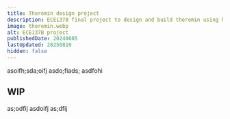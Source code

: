 ```yaml
---
title: Theremin design project
description: ECE137B final project to design and build theremin using heterodyning.
image: theremin.webp
alt: ECE137B project
publishedDate: 20240605
lastUpdated: 20250810
hidden: false
---
```

asoifh;sda;oifj asdo;fiads; asdfohi

## WIP
as;odfij asdoifj as;dfij